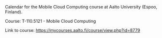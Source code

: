 Calendar for the Mobile Cloud Computing course at Aalto University (Espoo, Finland).

Course: T-110.5121 - Mobile Cloud Computing

Link to course: https://mycourses.aalto.fi/course/view.php?id=8779
